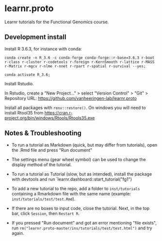# learnr.proto
Learnr tutorials for the Functional Genomics course.

## Development install

Install R 3.6.3, for instance with conda:
```
conda create -n R_3.6 -c conda-forge conda-forge::r-base=3.6.3 r-boot r-class r-cluster r-codetools r-foreign r-KernSmooth r-lattice r-MASS r-Matrix r-mgcv r-nlme r-nnet r-rpart r-spatial r-survival --yes;

conda activate R_3.6;
```
Install Rstudio.

In Rstudio, create a "New Project..." > select "Version Control" > "Git" > Repository URL: https://github.com/vanheeringen-lab/learnr.proto

Install all packages with `renv::restore()`. On windows you will need to install Rtool35 from https://cran.r-project.org/bin/windows/Rtools/Rtools35.exe

## Notes & Troubleshooting
- To run a tutorial as Markdown (quick, but may differ from tutorials), open the .Rmd file and press "Run document"

- The settings menu (gear wheel symbol) can be used to change the display method of the tutorial. 

- To run a tutorial as Tutorial (slow, but as intended), install the package with devtools and run `learnr.dashboard::start_tutorial("fg1")

- To add a new tutorial to the repo, add a folder to `inst/tutorials` containing a Rmarkdown file with the same name (example: `inst/tutorials/test/test.Rmd`).

- If there are no boxes to input code, close the tutorial. Next, in the top bar, click `Session`, then `Restart R`.

- If you pressed "Run document" and got an error mentioning "file exists", run `rm("learnr.proto-master/ins/tutorials/test/test.html")` and try again.
